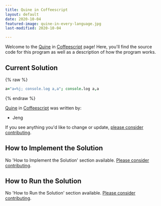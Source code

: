 ```yaml
---
title: Quine in Coffeescript
layout: default
date: 2020-10-04
featured-image: quine-in-every-language.jpg
last-modified: 2020-10-04

---
```


Welcome to the [Quine](https://rzuckerm.github.io/sample-programs-website-copy/projects/quine) in [Coffeescript](https://rzuckerm.github.io/sample-programs-website-copy/languages/coffeescript) page! Here, you'll find the source code for this program as well as a description of how the program works.

## Current Solution

{% raw %}

```coffeescript
a="a=%j; console.log a,a"; console.log a,a
```

{% endraw %}

[Quine](https://rzuckerm.github.io/sample-programs-website-copy/projects/quine) in [Coffeescript](https://rzuckerm.github.io/sample-programs-website-copy/languages/coffeescript) was written by:

- Jeng

If you see anything you'd like to change or update, [please consider contributing](https://github.com/TheRenegadeCoder/sample-programs).

## How to Implement the Solution

No 'How to Implement the Solution' section available. [Please consider contributing](https://github.com/TheRenegadeCoder/sample-programs-website).

## How to Run the Solution

No 'How to Run the Solution' section available. [Please consider contributing](https://github.com/TheRenegadeCoder/sample-programs-website).